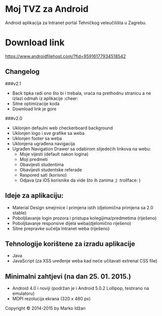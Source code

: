 Moj TVZ za Android
======================

Android aplikacija za Intranet portal Tehničkog veleučilišta u Zagrebu. 

# Download link

https://www.androidfilehost.com/?fid=95916177934518542

## Changelog

###v2.1

* Back tipka radi ono što bi i trebala, vraća na prethodnu stranicu a ne izlazi odmah iz aplikacije :cheer:
* Sitne optimizacije koda
* Download link je gore

###v2.0

* Uklonjen defaulni web checkerboard background
* Uklonjen logo i sve grafike sa weba
* Uklonjen footer sa weba
* Uklonjena ugrađena navigacija 
* Ugrađen Navigation Drawer sa odabirom slijedećih linkova na webu:
    * Moje vijesti (default nakon logina)
    * Moji predmeti
    * Obavijesti studentima
    * Obavijesti studentske referade
    * Raspored sati (korisno)
    * Odjava (za iOS korisnike da vide što ih zanima ;) :trollface: )

## Ideje za aplikaciju:

* Material Design smejrnice i primjena istih (djelomična primjena sa 2.0 stable)
* Poboljšavanje login prozora i pristupa kolegijima/predmetima (riješeno)
* Poboljšavanje responsive dijela weba(djelomično riješeno)
* Sitne prepravke sučelja Intranet weba (riješeno)

## Tehnologije korištene za izradu aplikacije

* Java
* JavaScript (za XSS uređenje weba kad neće učitavati extrenal CSS file)


## Minimalni zahtjevi (na dan 25. 01. 2015.)

* Android 4.0 i noviji (podržan je i Android 5.0.2 Lollipop, testirano na emulatoru)
* MDPI rezolucija ekrana (320 x 480 px)


Copyright &copy; 2014-2015 by Marko Idžan
